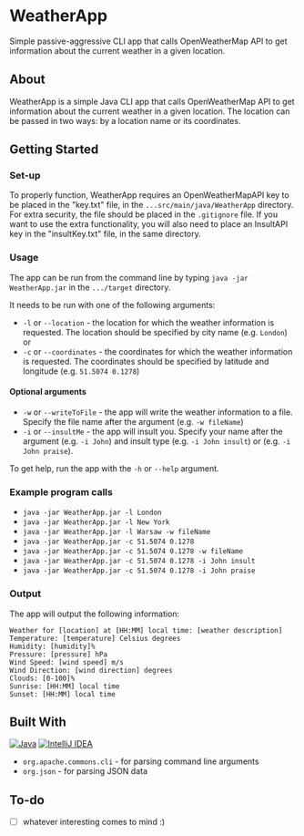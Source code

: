 <!-- Introduction -->

# WeatherApp

Simple passive-aggressive CLI app that calls OpenWeatherMap API to get information about the current weather in a given location.

<!-- ABOUT -->
## About

WeatherApp is a simple Java CLI app that calls OpenWeatherMap API to get information about the current weather in a given location. The location can be passed in two ways: by a location name or its coordinates.

## Getting Started

### Set-up
To properly function, WeatherApp requires an OpenWeatherMapAPI key to be placed in the "key.txt" file, in the `...src/main/java/WeatherApp`  directory. For extra security, the file should be placed in the `.gitignore` file. If you want to use the extra functionality, you will also need to place an InsultAPI key in the "insultKey.txt" file, in the same directory.

### Usage
The app can be run from the command line by typing `java -jar WeatherApp.jar` in the `.../target` directory.

It needs to be run with one of the following arguments:
- `-l` or `--location` - the location for which the weather information is requested. The location should be specified by city name (e.g. `London`)
  or
- `-c` or `--coordinates` - the coordinates for which the weather information is requested. The coordinates should be specified by latitude and longitude (e.g. `51.5074 0.1278`)
#### Optional arguments
- `-w` or `--writeToFile` - the app will write the weather information to a file. Specify the file name after the argument (e.g. `-w fileName`)
- `-i` or `--insultMe` - the app will insult you. Specify your name after the argument (e.g. `-i John`) and insult type (e.g. `-i John insult`) or (e.g. `-i John praise`).

To get help, run the app with the `-h` or `--help` argument.

### Example program calls
- `java -jar WeatherApp.jar -l London` 
- `java -jar WeatherApp.jar -l New York`
- `java -jar WeatherApp.jar -l Warsaw -w fileName`
- `java -jar WeatherApp.jar -c 51.5074 0.1278`
- `java -jar WeatherApp.jar -c 51.5074 0.1278 -w fileName`
- `java -jar WeatherApp.jar -c 51.5074 0.1278 -i John insult`
- `java -jar WeatherApp.jar -c 51.5074 0.1278 -i John praise`

### Output
The app will output the following information:
```
Weather for [location] at [HH:MM] local time: [weather description]
Temperature: [temperature] Celsius degrees
Humidity: [humidity]%
Pressure: [pressure] hPa
Wind Speed: [wind speed] m/s
Wind Direction: [wind direction] degrees
Clouds: [0-100]%
Sunrise: [HH:MM] local time
Sunset: [HH:MM] local time
```

<!-- STACK -->
## Built With

[![Java][Java]][Java-url]
[![IntelliJ IDEA][IntelliJ IDEA]][IntelliJ IDEA-url]
- `org.apache.commons.cli` - for parsing command line arguments
- `org.json` - for parsing JSON data


<!-- To-do -->
## To-do
- [ ] whatever interesting comes to mind :)

<!-- MARKDOWN LINKS & IMAGES -->
[Java]: https://img.shields.io/badge/Java-ED8B00?style=for-the-badge&logo=openjdk&logoColor=white
[Java-url]: https://www.java.com/en/
[IntelliJ IDEA]: https://img.shields.io/badge/IntelliJ_IDEA-000000.svg?style=for-the-badge&logo=intellij-idea&logoColor=white
[IntelliJ IDEA-url]: https://www.jetbrains.com/idea/
